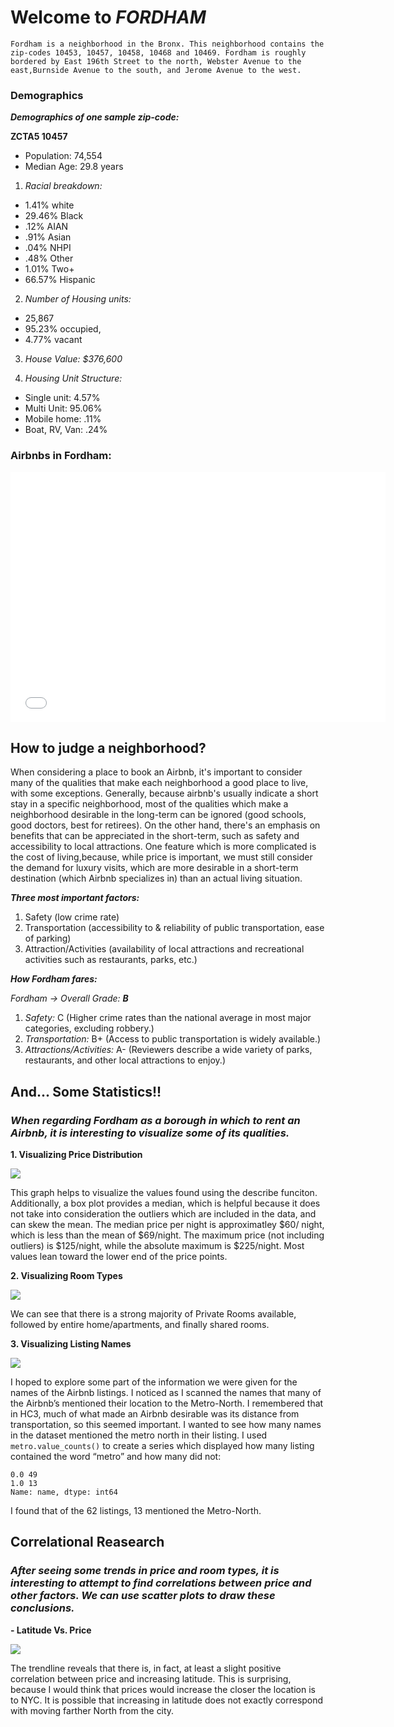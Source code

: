 # Welcome to _FORDHAM_

```
Fordham is a neighborhood in the Bronx. This neighborhood contains the zip-codes 10453, 10457, 10458, 10468 and 10469. Fordham is roughly bordered by East 196th Street to the north, Webster Avenue to the east,Burnside Avenue to the south, and Jerome Avenue to the west.
```

### Demographics 

 _**Demographics of one sample zip-code:**_

**ZCTA5 10457**

- Population: 74,554
- Median Age: 29.8 years

1. _Racial breakdown:_                
- 1.41% white
- 29.46% Black
- .12% AIAN
- .91% Asian
- .04% NHPI
- .48% Other
- 1.01% Two+
- 66.57% Hispanic

2. _Number of Housing units:_
- 25,867
- 95.23% occupied,
- 4.77% vacant

3. _House Value: $376,600_

4. _Housing Unit Structure:_
- Single unit: 4.57%
- Multi Unit: 95.06%
- Mobile home: .11%
- Boat, RV, Van: .24% 


### Airbnbs in Fordham: 

<iframe src="nycMap.html" width="600" height="400" frameborder="0" frameborder="0" marginwidth="0" marginheight="0" allowfullscreen></iframe>


## How to judge a neighborhood?


When considering a place to book an Airbnb, it's important to consider many of the qualities that make each neighborhood a good place to live, with some exceptions. Generally, because airbnb's usually indicate a short stay in a specific neighborhood, most of the qualities which make a neighborhood desirable in the long-term can be ignored (good schools, good doctors, best for retirees). On the other hand, there's an emphasis on benefits that can be appreciated in the short-term, such as safety and accessibility to local attractions. One feature which is more complicated is the cost of living,because, while price is important, we must still consider the demand for luxury visits, which are more desirable in a short-term destination (which Airbnb specializes in) than an actual living 
situation.

_**Three most important factors:**_

1. Safety (low crime rate)
2. Transportation (accessibility to & reliability of public transportation, ease of parking)
3. Attraction/Activities (availability of local attractions and recreational activities such as
restaurants, parks, etc.)

_**How Fordham fares:**_

_Fordham → Overall Grade: **B**_

1. _Safety:_ C (Higher crime rates than the national average in most major categories,
excluding robbery.)
2. _Transportation:_ B+ (Access to public transportation is widely available.)
3. _Attractions/Activities:_ A- (Reviewers describe a wide variety of parks, restaurants,
and other local attractions to enjoy.)

## And... Some Statistics!!

### _When regarding Fordham as a borough in which to rent an Airbnb, it is interesting to visualize some of its qualities._

**1. Visualizing Price Distribution**

<img src="price%20in%20fordham%20real.png">


This graph helps to visualize the values found using the describe funciton. Additionally, a box plot provides a median, which is helpful because it does not take into consideration the outliers which are included in the data, and can skew the mean. The median price per night is approximatley $60/ night, which is less than the mean of $69/night. The maximum price (not including outliers) is $125/night, while the absolute maximum is $225/night. Most values 
lean toward the lower end of the price points. 



**2. Visualizing Room Types**

<img src="room%20in%20fordham%20real.png">


We can see that there is a strong majority of Private Rooms available, followed by entire home/apartments, and finally shared rooms.


**3. Visualizing Listing Names**

<img src="names%20in%20ford%20real.png">


I hoped to explore some part of the information we were given for the names of the Airbnb listings. I noticed as I scanned the names that many of the Airbnb’s 
mentioned their location to the Metro-North. I remembered that in HC3, much of what made an Airbnb desirable was its distance from transportation, so this seemed important. I wanted to see how many names in the dataset mentioned the metro north in their listing. I used `metro.value_counts()` to create a series
which displayed how many listing contained the word “metro” and how many did not:

```
0.0 49
1.0 13
Name: name, dtype: int64
```

I found that of the 62 listings, 13 mentioned the Metro-North. 


## Correlational Reasearch

### _After seeing some trends in price and room types, it is interesting to attempt to find  correlations between price and other factors. We can use scatter plots to draw these conclusions._

**- Latitude Vs. Price**

<img src="lat%20and%20line%20in%20ford%20real.png">


The trendline reveals that there is, in fact, at least a slight positive correlation between price and increasing latitude. This is surprising, because I would think that prices would increase the closer the location is to NYC. It is possible that increasing in latitude does not exactly correspond with moving farther North from the city.




